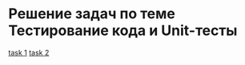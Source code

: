 # Решение задач по теме Тестирование кода и Unit-тесты

[task 1](https://github.com/netology-code/jd-homeworks/blob/master/junit/task1/README.md)
[task 2](https://github.com/netology-code/jd-homeworks/blob/master/junit/task2/README.md)
